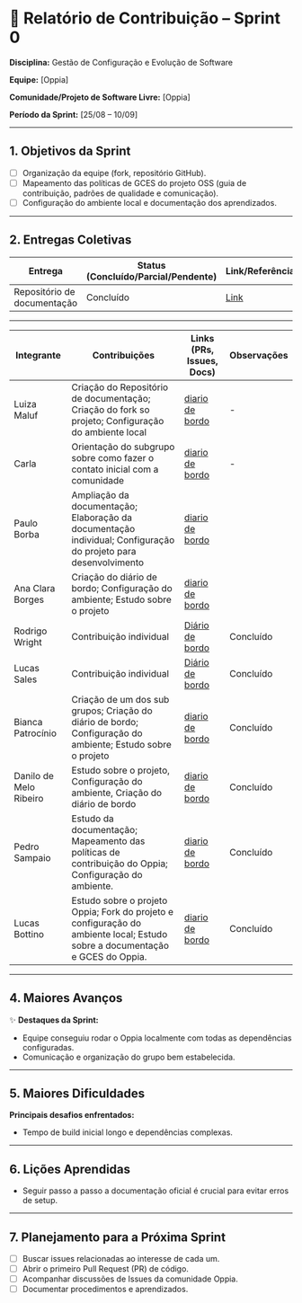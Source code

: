 # 📝 Relatório de Contribuição – Sprint 0

**Disciplina:** Gestão de Configuração e Evolução de Software

**Equipe:** \[Oppia]

**Comunidade/Projeto de Software Livre:** \[Oppia]

**Período da Sprint:** \[25/08 – 10/09]

---

## 1. Objetivos da Sprint

- [ ] Organização da equipe (fork, repositório GitHub).
- [ ] Mapeamento das políticas de GCES do projeto OSS (guia de contribuição, padrões de qualidade e comunicação).
- [ ] Configuração do ambiente local e documentação dos aprendizados.

---

## 2. Entregas Coletivas

| Entrega                     | Status (Concluído/Parcial/Pendente) | Link/Referência                                             | Observações           |
| --------------------------- | ----------------------------------- | ----------------------------------------------------------- | --------------------- |
| Repositório de documentação | Concluído                           | [Link](https://github.com/LuizaMaluf/GCES-OPPIA-relatorios) | Organização da Equipe |

---

| Integrante             | Contribuições                                                                                                                | Links (PRs, Issues, Docs)                                                             | Observações |
| ---------------------- | ---------------------------------------------------------------------------------------------------------------------------- | ------------------------------------------------------------------------------------- | ----------- |
| Luiza Maluf            | Criação do Repositório de documentação; Criação do fork so projeto; Configuração do ambiente local                           | [diario de bordo](../contribuicoes_individuais/LuizaMaluf-221008294/Sprint0.md)       | -           |
| Carla                  | Orientação do subgrupo sobre como fazer o contato inicial com a comunidade                                                   | [diario de bordo](../contribuicoes_individuais/Carla/Sprint0.md)                      | -           |
| Paulo Borba            | Ampliação da documentação; Elaboração da documentação individual; Configuração do projeto para desenvolvimento               | [diario de bordo](../contribuicoes_individuais/PauloBorba-190094273/Sprint0.md)       |             |
| Ana Clara Borges       | Criação do diário de bordo; Configuração do ambiente; Estudo sobre o projeto                                                 | [diario de bordo](../contribuicoes_individuais/AnaClaraBorges-221007789/Sprint0.md)   |             |
| Rodrigo Wright         | Contribuição individual                                                                                                      | [Diário de bordo](../contribuicoes_individuais/RodrigoWright-200027158/Sprint0.md)    | Concluído   |
| Lucas Sales            | Contribuição individual                                                                                                      | [Diário de bordo](../contribuicoes_individuais/LucasSales-180105451/Sprint0.md)       | Concluído   |
| Bianca Patrocínio      | Criação de um dos sub grupos; Criação do diário de bordo; Configuração do ambiente; Estudo sobre o projeto                   | [diario de bordo](../contribuicoes_individuais/BiancaPatrocinio-221008801/Sprint0.md) | Concluído   |
| Danilo de Melo Ribeiro | Estudo sobre o projeto, Configuração do ambiente, Criação do diário de bordo                                                 | [diario de bordo](../contribuicoes_individuais/DaniloMelo-232014244/Sprint0.md)       | Concluído   |
| Pedro Sampaio          | Estudo da documentação; Mapeamento das políticas de contribuição do Oppia; Configuração do ambiente.                         | [diario de bordo](../contribuicoes_individuais/PedroSampaio-211043745/Sprint0.md)     | Concluído   |
| Lucas Bottino          | Estudo sobre o projeto Oppia; Fork do projeto e configuração do ambiente local; Estudo sobre a documentação e GCES do Oppia. | [diario de bordo](../contribuicoes_individuais/LucasBottino-221008267/Sprint0.md)     | Concluído   |


---

## 4. Maiores Avanços

✨ **Destaques da Sprint:**

- Equipe conseguiu rodar o Oppia localmente com todas as dependências configuradas.
- Comunicação e organização do grupo bem estabelecida.

---

## 5. Maiores Dificuldades

**Principais desafios enfrentados:**

- Tempo de build inicial longo e dependências complexas.

---

## 6. Lições Aprendidas

- Seguir passo a passo a documentação oficial é crucial para evitar erros de setup.

---

## 7. Planejamento para a Próxima Sprint

- [ ] Buscar issues relacionadas ao interesse de cada um.
- [ ] Abrir o primeiro Pull Request (PR) de código.
- [ ] Acompanhar discussões de Issues da comunidade Oppia.
- [ ] Documentar procedimentos e aprendizados.

